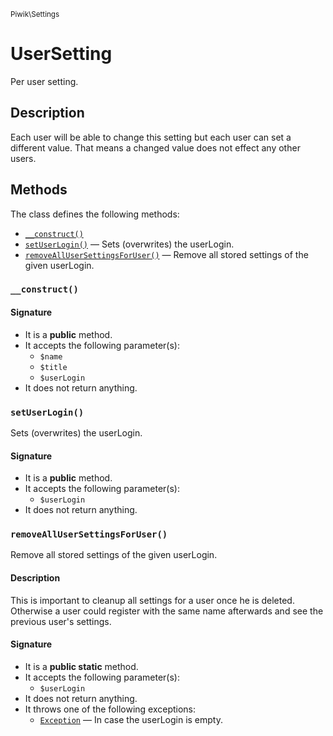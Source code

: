 <small>Piwik\Settings</small>

UserSetting
===========

Per user setting.

Description
-----------

Each user will be able to change this setting but each user can set a different value. That means
a changed value does not effect any other users.


Methods
-------

The class defines the following methods:

- [`__construct()`](#__construct)
- [`setUserLogin()`](#setUserLogin) &mdash; Sets (overwrites) the userLogin.
- [`removeAllUserSettingsForUser()`](#removeAllUserSettingsForUser) &mdash; Remove all stored settings of the given userLogin.

### `__construct()` <a name="__construct"></a>

#### Signature

- It is a **public** method.
- It accepts the following parameter(s):
    - `$name`
    - `$title`
    - `$userLogin`
- It does not return anything.

### `setUserLogin()` <a name="setUserLogin"></a>

Sets (overwrites) the userLogin.

#### Signature

- It is a **public** method.
- It accepts the following parameter(s):
    - `$userLogin`
- It does not return anything.

### `removeAllUserSettingsForUser()` <a name="removeAllUserSettingsForUser"></a>

Remove all stored settings of the given userLogin.

#### Description

This is important to cleanup all settings for a user once he
is deleted. Otherwise a user could register with the same name afterwards and see the previous user&#039;s settings.

#### Signature

- It is a **public static** method.
- It accepts the following parameter(s):
    - `$userLogin`
- It does not return anything.
- It throws one of the following exceptions:
    - [`Exception`](http://php.net/class.Exception) &mdash; In case the userLogin is empty.

